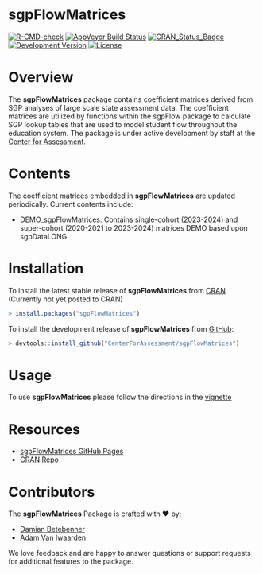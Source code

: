sgpFlowMatrices
=============

[![R-CMD-check](https://github.com/CenterForAssessment/sgpFlowMatrices/workflows/R-CMD-check/badge.svg)](https://github.com/CenterForAssessment/sgpFlowMatrices/actions)
[![AppVeyor Build Status](https://ci.appveyor.com/api/projects/status/github/centerforassessment/sgpFlowMatrices?branch=master&svg=true)](https://ci.appveyor.com/project/centerforassessment/sgpFlowMatrices)
[![CRAN_Status_Badge](http://www.r-pkg.org/badges/version/sgpFlowMatrices)](http://cran.r-project.org/package=sgpFlowMatrices)
[![Development Version](https://img.shields.io/badge/devel-0.0--0.1-brightgreen.svg)](https://github.com/CenterForAssessment/sgpFlowMatrices)
[![License](http://img.shields.io/badge/license-GPL%203-brightgreen.svg?style=flat)](https://github.com/CenterForAssessment/sgpFlowMatrices/blob/master/LICENSE.md)

# Overview

The **sgpFlowMatrices** package contains coefficient matrices derived from SGP analyses of large scale state assessment data. The coefficient matrices are utilized by functions within the sgpFlow package to calculate SGP lookup tables that are used to model student flow throughout the education system. The package is under active development by staff at the [Center for Assessment](https://www.nciea.org).

# Contents

The coefficient matrices embedded in **sgpFlowMatrices** are updated periodically. Current contents include:

* DEMO_sgpFlowMatrices: Contains single-cohort (2023-2024) and super-cohort (2020-2021 to 2023-2024) matrices DEMO based upon sgpDataLONG.

# Installation

To install the latest stable release of **sgpFlowMatrices** from [CRAN](https://CRAN.R-project.org/package=sgpFlowMatrices) (Currently not yet posted to CRAN)

```R
> install.packages("sgpFlowMatrices")
```

To install the development release of **sgpFlowMatrices** from [GitHub](https://github.com/CenterForAssessment/sgpFlowMatrices/):

```R
> devtools::install_github("CenterForAssessment/sgpFlowMatrices")
```

# Usage

To use **sgpFlowMatrices** please follow the directions in the [vignette](https://centerforassessment.github.io/sgpFlowMatrices/articles/sgpFlowMatrices.html)


# Resources

* [sgpFlowMatrices GitHub Pages](https://CenterForAssessment.github.io/sgpFlowMatrices)
* [CRAN Repo](https://CRAN.R-project.org/package=sgpFlowMatrices)

# Contributors

The **sgpFlowMatrices** Package is crafted with :heart: by:

* [Damian Betebenner](https://github.com/dbetebenner)
* [Adam Van Iwaarden](https://github.com/adamvi)

We love feedback and are happy to answer questions or support requests for additional features to the package.
